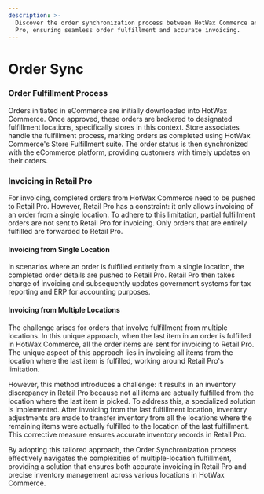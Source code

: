 ```yaml
---
description: >-
  Discover the order synchronization process between HotWax Commerce and Retail
  Pro, ensuring seamless order fulfillment and accurate invoicing.
---
```


# Order Sync

### Order Fulfillment Process

Orders initiated in eCommerce are initially downloaded into HotWax Commerce. Once approved, these orders are brokered to designated fulfillment locations, specifically stores in this context. Store associates handle the fulfillment process, marking orders as completed using HotWax Commerce's Store Fulfillment suite. The order status is then synchronized with the eCommerce platform, providing customers with timely updates on their orders.

### Invoicing in Retail Pro

For invoicing, completed orders from HotWax Commerce need to be pushed to Retail Pro. However, Retail Pro has a constraint: it only allows invoicing of an order from a single location. To adhere to this limitation, partial fulfillment orders are not sent to Retail Pro for invoicing. Only orders that are entirely fulfilled are forwarded to Retail Pro.

#### Invoicing from Single Location

In scenarios where an order is fulfilled entirely from a single location, the completed order details are pushed to Retail Pro. Retail Pro then takes charge of invoicing and subsequently updates government systems for tax reporting and ERP for accounting purposes.

#### Invoicing from Multiple Locations

The challenge arises for orders that involve fulfillment from multiple locations. In this unique approach, when the last item in an order is fulfilled in HotWax Commerce, all the order items are sent for invoicing to Retail Pro. The unique aspect of this approach lies in invoicing all items from the location where the last item is fulfilled, working around Retail Pro's limitation.

However, this method introduces a challenge: it results in an inventory discrepancy in Retail Pro because not all items are actually fulfilled from the location where the last item is picked. To address this, a specialized solution is implemented. After invoicing from the last fulfillment location, inventory adjustments are made to transfer inventory from all the locations where the remaining items were actually fulfilled to the location of the last fulfillment. This corrective measure ensures accurate inventory records in Retail Pro.

By adopting this tailored approach, the Order Synchronization process effectively navigates the complexities of multiple-location fulfillment, providing a solution that ensures both accurate invoicing in Retail Pro and precise inventory management across various locations in HotWax Commerce.
